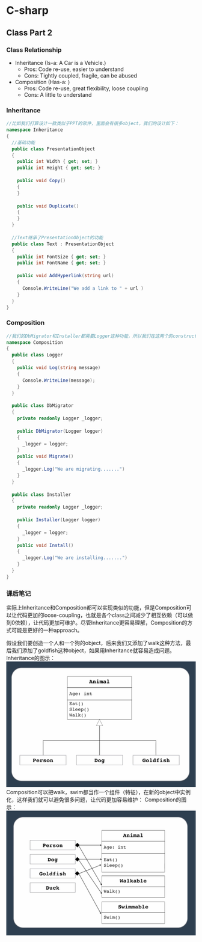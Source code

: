 # C-sharp

## Class Part 2
### Class Relationship
- Inheritance (Is-a: A Car is a Vehicle.)
  - Pros: Code re-use, easier to understand
  - Cons: Tightly coupled, fragile, can be abused
- Composition (Has-a: )
  - Pros: Code re-use, great flexibility, loose coupling
  - Cons: A little to understand

### Inheritance
```C#
//比如我们打算设计一款类似于PPT的软件，里面会有很多object，我们的设计如下：
namespace Inheritance
{
  //基础功能
  public class PresentationObject
  {
    public int Width { get; set; }
    public int Height { get; set; }

    public void Copy()
    {
    }
    
    public void Duplicate()
    {
    }
  }

  //Text继承了PresentationObject的功能
  public class Text : PresentationObject
  {
    public int FontSize { get; set; }
    public int FontName { get; set; }

    public void AddHyperlink(string url)
    {
      Console.WriteLine("We add a link to " + url )
    }
  }
}
```

### Composition

```C#
//我们的DbMigrator和Installer都需要Logger这种功能，所以我们在这两个的constructor中进行了实例化，然后再使用其中的功能。
namespace Composition
{
  public class Logger
  {
    public void Log(string message)
    {
      Console.WriteLine(message);
    }
  }

  public class DbMigrator
  {
    private readonly Logger _logger;

    public DbMigrator(Logger logger)
    {
      _logger = logger;
    }
    public void Migrate()
    {
      _logger.Log("We are migrating.......")
    }
  }

  public class Installer
  {
    private readonly Logger _logger;

    public Installer(Logger logger)
    {
      _logger = logger;
    }
    public void Install()
    {
      _logger.Log("We are installing.......")
    }
  }
}
```

### 课后笔记
实际上Inheritance和Composition都可以实现类似的功能，但是Composition可以让代码更加的loose-coupling，也就是各个class之间减少了相互依赖（可以做到0依赖），让代码更加可维护。尽管Inheritance更容易理解，Composition的方式可能是更好的一种approach。

假设我们要创造一个人和一个狗的object，后来我们又添加了walk这种方法，最后我们添加了goldfish这种object，如果用Inheritance就容易造成问题。
Inheritance的图示：
![alt text](https://github.com/DarrenDuanAU/Backend_Notebook/blob/main/C%23/images/Inheritance.png)
Composition可以把walk，swim都当作一个组件（特征），在新的object中实例化，这样我们就可以避免很多问题，让代码更加容易维护：
Composition的图示：
![alt text](https://github.com/DarrenDuanAU/Backend_Notebook/blob/main/C%23/images/Composition.png)
